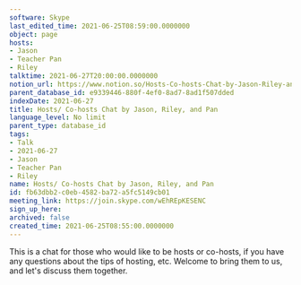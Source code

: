 ```yaml
---
software: Skype
last_edited_time: 2021-06-25T08:59:00.0000000
object: page
hosts:
- Jason
- Teacher Pan
- Riley
talktime: 2021-06-27T20:00:00.0000000
notion_url: https://www.notion.so/Hosts-Co-hosts-Chat-by-Jason-Riley-and-Pan-fb63dbb2c0eb4582ba72a5fc5149cb01
parent_database_id: e9339446-880f-4ef0-8ad7-8ad1f507dded
indexDate: 2021-06-27
title: Hosts/ Co-hosts Chat by Jason, Riley, and Pan
language_level: No limit
parent_type: database_id
tags:
- Talk
- 2021-06-27
- Jason
- Teacher Pan
- Riley
name: Hosts/ Co-hosts Chat by Jason, Riley, and Pan
id: fb63dbb2-c0eb-4582-ba72-a5fc5149cb01
meeting_link: https://join.skype.com/wEhREpKESENC
sign_up_here: 
archived: false
created_time: 2021-06-25T08:55:00.0000000
---
```


This is a chat for those who would like to be hosts or co-hosts, if you have any questions about the tips of hosting, etc. Welcome to bring them to us, and let's discuss them together.

